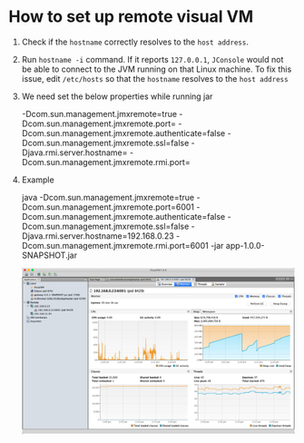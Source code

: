 # How to set up remote visual VM 

1. Check if the `hostname` correctly resolves to the `host address`.  
    
2. Run `hostname -i` command. If it reports `127.0.0.1`, `JConsole` would not be able to connect to the JVM running on that Linux machine. 
	To fix this issue, edit `/etc/hosts` so that the `hostname` resolves to the `host address`
	
3. We need set the below properties while running jar

	-Dcom.sun.management.jmxremote=true 
	-Dcom.sun.management.jmxremote.port=<PORT> 
	-Dcom.sun.management.jmxremote.authenticate=false 
	-Dcom.sun.management.jmxremote.ssl=false 
	-Djava.rmi.server.hostname=<SEVER IP_ADDRESS> 
	-Dcom.sun.management.jmxremote.rmi.port=<PORT> 
	
4. Example
 
 	java -Dcom.sun.management.jmxremote=true -Dcom.sun.management.jmxremote.port=6001 -Dcom.sun.management.jmxremote.authenticate=false -Dcom.sun.management.jmxremote.ssl=false -Djava.rmi.server.hostname=192.168.0.23 -Dcom.sun.management.jmxremote.rmi.port=6001 -jar app-1.0.0-SNAPSHOT.jar 
   

   ![output](VisualVm.png)